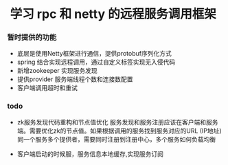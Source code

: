 #  学习 rpc 和 netty 的远程服务调用框架
### 暂时提供的功能
 - 底层是使用Netty框架进行通信，提供protobuf序列化方式
 - spring 结合实现远程调用，通过自定义标签实现无入侵代码
 - 新增zookeeper 实现服务发现
 - 提供provider 服务端线程个数和连接数配置
 - 客户端调用超时和重试

 ### todo
 - zk服务发现代码重构和节点值优化
 服务发现和服务注册应该在客户端和服务端。需要优化zk的节点值。如果根据调用的服务找到服务对应的URL (IP地址)
 同一个服务多个提供者，需要同时注册到注册中心，多个服务如何负载均衡

 - 客户端启动的时候服，服务信息本地缓存,实现服务订阅




